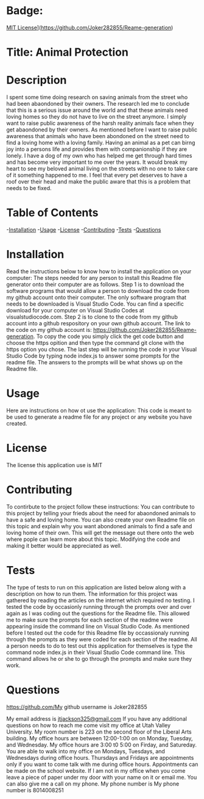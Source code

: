 
   # Badge:
  [MIT License](https://img.shields.io/github/MIT/Joker282855/Reame-generation)](https://github.com/Joker282855/Reame-generation)
  
  # Title: Animal Protection
  
  # Description
  I spent some time doing research on saving animals from the street who had been abaondoned by their owners. The research led me to conclude that this is a serious issue around the world and that these animals need loving homes so they do not have to live on the street anymore. I simply want to raise public awareness of the harsh reality animals face when they get abaondoned by their owners. 
  As mentioned before I want to raise public awareness that animals who have been abondoned on the street need to find a loving home with a loving family. Having an animal as a pet can birng joy into a persons life and provides them with companionship if they are lonely.
  I have a dog of my own who has helped me get through hard times and has become very important to me over the years. It would break my heart to see my beloved animal living on the streets with no one to take care of it something happened to me. I feel that every pet deserves to have a roof over their head and make the public aware that this is a problem that needs to be fixed.  
  
  # Table of Contents
  -[Installation](#installation)
  -[Usage](#usage)
  -[License](#license)
  -[Contributing](#contributing)
  -[Tests](#tests)
  -[Questions](#questions)

  # Installation
  Read the instructions below to know how to install the application on your computer:
  The steps needed for any person to install this Readme file generator onto their computer are as follows. Step 1 is to download the software programs that would allow a person to download the code from my github account onto their computer. The only software program that needs to be downloaded is Visual Studio Code. You can find a specific download for your computer on Visual Studio Codes at visualstudiocode.com. Step 2 is to clone to the code from my github account into a github respository on your own github account. The link to the code on my github account is: https://github.com/Joker282855/Reame-generation. To copy the code you simply click the get code button and choose the https opition and then type the command git clone with the https option you chose. The last step will be running the code in your Visual Studio Code by typing node index.js to answer some prompts for the readme file. The answers to the prompts will be what shows up on the Readme file. 

  # Usage
  Here are instructions on how ot use the application: 
  This code is meant to be used to generate a readme file for any project or any website you have created. 

  # License
  The license this application use is MIT

  # Contributing 
  To contirbute to the project follow these instructions:
  You can contribute to this project by telling your frieds about the need for abaondoned animals to have a safe and loving home. You can also create your own Readme file on this topic and explain why you want abondoned animals to find a safe and loving home of their own. This will get the message out there onto the web where pople can learn more about this topic. Modifying the code and making it better would be appreciated as well.

  # Tests
  The type of tests to run on this application are listed below along with a description on how to run them.
  The information for this project was gathered by reading the articles on the internet which required no testing. I tested the code by occasionly running through the prompts over and over again as I was coding out the questions for the Readme file. This allowed me to make sure the prompts for each section of the readme were appearing inside the command line on Visual Studio Code.
  As mentioned before I tested out the code for this Readme file by occassionaly running through the prompts as they were coded for each section of the readme. All a person needs to do to test out this application for themselves is type the command node index.js in their Visual Studio Code command line. This command allows he or she to go through the prompts and make sure they work. 

  # Questions
  https://github.com/My github username is Joker282855
  
  My email address is jtjackson325@gmail.com
  If you have any additional questions on how to reach me come visit my office at Utah Valley University. My room number is 223 on the second floor of the Liberal Arts building.
  My office hours are between 12:00-1:00 on on Monday, Tuesday, and Wednesday. My office hours are 3:00 t0 5:00 on Firday, and Satureday. You are able to walk into my office on Mondays,
  Tuesdays, and Wednesdays during office hours. Thursdays and Fridays are appointments only if you want to come talk with me during office hours. Appointments can be made on the 
  school website. If I am not in my office when you come leave a piece of paper under my door with your name on it or email me.
  You can also give me a call on my phone. My phone number is My phone number is 8014008251    
